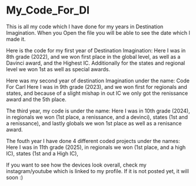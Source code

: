 # My_Code_For_DI
This is all my code which I have done for my years in Destination Imagination. When you Open the file you will be able to see the date which I made it. 

Here is the code for my first year of Destination Imagination: 
  Here I was in 8th grade (2022), and we won first place in the global level, as well as a Davinci award, and the Highest IC. Additionally for the states and regional level we won 1st as well as special awards. 

Here was my second year of destination Imagination under the name: Code For Carl
  Here I was in 9th grade (2023), and we won first for regionals and states, and because of a slight mishap in out IC we only got the renissance award and the 5th place. 

The third year, my code is under the name:
  Here I was in 10th grade (2024), in regionals we won (1st place, a renissance, and a devinci), states (1st and a renissance), and lastly globals we won 1st place as well as a renisance award. 

The fouth year I have done 4 different coded projects under the names: 
  Here I was in 11th grade (2025), in regionals we won (1st place, and a high IC), states (1st and a High IC),


If you want to see how the devices look overall, check my instagram/youtube which is linked to my profile. If it is not posted yet, it will soon :)
